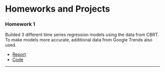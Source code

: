 # Homeworks and Projects

### Homework 1
Builded 3 different time series regression models using the data from CBRT. To make models more accurate, additional data from Google Trends also used. 

- [Report](Homework_1\ProblemDesc.pdf)
- [Code](Homework_1/regression.ipynb)

--- 


